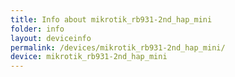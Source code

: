 ```yaml
---
title: Info about mikrotik_rb931-2nd_hap_mini
folder: info
layout: deviceinfo
permalink: /devices/mikrotik_rb931-2nd_hap_mini/
device: mikrotik_rb931-2nd_hap_mini
---
```

